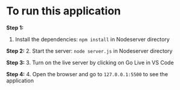 # To run this application

**Step 1:**
1. Install the dependencies: `npm install` in Nodeserver directory

**Step 2:**
2. Start the server: `node server.js` in Nodeserver directory

**Step 3:**
3. Turn on the live server by clicking on Go Live in VS Code

**Step 4:**
4. Open the browser and go to `127.0.0.1:5500` to see the application